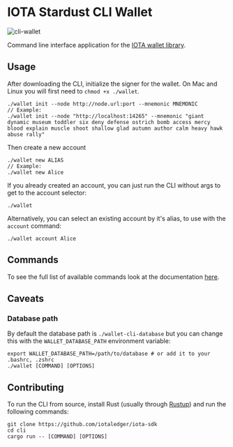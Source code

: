 # IOTA Stardust CLI Wallet

![cli-wallet](./documentation/static/img/cli-wallet.gif)

Command line interface application for the [IOTA wallet library](https://github.com/iotaledger/iota-sdk).

## Usage

After downloading the CLI, initialize the signer for the wallet. On Mac and Linux you will first need to `chmod +x ./wallet`.

```
./wallet init --node http://node.url:port --mnemonic MNEMONIC
// Example:
./wallet init --node "http://localhost:14265" --mnemonic "giant dynamic museum toddler six deny defense ostrich bomb access mercy
blood explain muscle shoot shallow glad autumn author calm heavy hawk abuse rally"
```

Then create a new account

```
./wallet new ALIAS
// Example:
./wallet new Alice
```

If you already created an account, you can just run the CLI without args to get to the account selector:

```
./wallet
```

Alternatively, you can select an existing account by it's alias, to use with the `account` command:

```
./wallet account Alice
```

## Commands

To see the full list of available commands look at the documentation [here](./documentation/docs).

## Caveats

### Database path

By default the database path is `./wallet-cli-database` but you can change this with the `WALLET_DATABASE_PATH` environment variable:

```
export WALLET_DATABASE_PATH=/path/to/database # or add it to your .bashrc, .zshrc
./wallet [COMMAND] [OPTIONS]
```

## Contributing

To run the CLI from source, install Rust (usually through [Rustup](https://rustup.rs/)) and run the following commands:

```
git clone https://github.com/iotaledger/iota-sdk
cd cli
cargo run -- [COMMAND] [OPTIONS]
```
